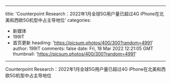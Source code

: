 
---
title: 'Counterpoint Research：2022年1月全球5G用户量已超过4G iPhone在北美和西欧5G机型中占主导地位'
categories: 
 - 新媒体
 - 199IT
 - 首页更新
headimg: 'https://picsum.photos/400/300?random=4991'
author: 199IT
comments: false
date: Fri, 18 Mar 2022 12:21:05 GMT
thumbnail: 'https://picsum.photos/400/300?random=4991'
---

<div>   
Counterpoint Research：2022年1月全球5G用户量已超过4G iPhone在北美和西欧5G机型中占主导地位  
</div>
            